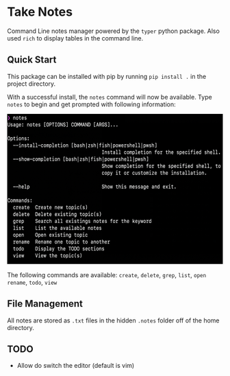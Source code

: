 # Take Notes

Command Line notes manager powered by the `typer` python package. Also used `rich` to display tables in the command line.

## Quick Start

This package can be installed with pip by running `pip install .` in the project directory.  

With a successful install, the `notes` command will now be available. Type `notes` to begin and get prompted with following information:

<p align="center">
  <img src="images/notes-quick-start.png" height="350"/>
</p>

The following commands are available: `create`, `delete`, `grep`, `list`, `open` `rename`, `todo`, `view`

## File Management

All notes are stored as `.txt` files in the hidden `.notes` folder off of the home directory.


## TODO
- Allow do switch the editor (default is vim)
